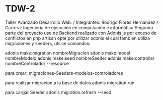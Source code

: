 # TDW-2
Taller Avanzado Desarrollo Web. / Integrantes: Rodrigo Flores Hernández / Carrera: Ingeniería de ejecución en computación e informática
Segunda parte del proyecto uso de Backend realizado con Adonis.js por exceso de conflictos en php artisan opte por utilizar adonis el cual tambien utiliza migraciones y seeders, utilice comandos:

adonis make:migration nombreMigracion
adonis make:model nombreModelo
adonis make:seed nombreSeeder
adonis make:controller nombreControlador --resource 

para crear: migraciones-Seeders-modelos-controladores 

para realizar migracion a la base de datos 
adonis migration:run 

para cargar Seeder
adonis migration:refresh --seed
